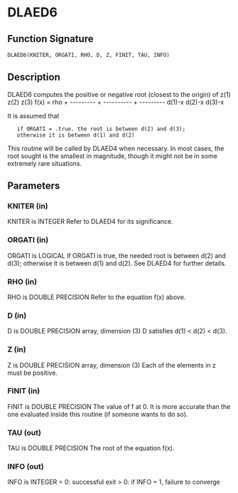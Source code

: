 # DLAED6

## Function Signature

```fortran
DLAED6(KNITER, ORGATI, RHO, D, Z, FINIT, TAU, INFO)
```

## Description


 DLAED6 computes the positive or negative root (closest to the origin)
 of
                  z(1)        z(2)        z(3)
 f(x) =   rho + --------- + ---------- + ---------
                 d(1)-x      d(2)-x      d(3)-x

 It is assumed that

       if ORGATI = .true. the root is between d(2) and d(3);
       otherwise it is between d(1) and d(2)

 This routine will be called by DLAED4 when necessary. In most cases,
 the root sought is the smallest in magnitude, though it might not be
 in some extremely rare situations.

## Parameters

### KNITER (in)

KNITER is INTEGER Refer to DLAED4 for its significance.

### ORGATI (in)

ORGATI is LOGICAL If ORGATI is true, the needed root is between d(2) and d(3); otherwise it is between d(1) and d(2). See DLAED4 for further details.

### RHO (in)

RHO is DOUBLE PRECISION Refer to the equation f(x) above.

### D (in)

D is DOUBLE PRECISION array, dimension (3) D satisfies d(1) < d(2) < d(3).

### Z (in)

Z is DOUBLE PRECISION array, dimension (3) Each of the elements in z must be positive.

### FINIT (in)

FINIT is DOUBLE PRECISION The value of f at 0. It is more accurate than the one evaluated inside this routine (if someone wants to do so).

### TAU (out)

TAU is DOUBLE PRECISION The root of the equation f(x).

### INFO (out)

INFO is INTEGER = 0: successful exit > 0: if INFO = 1, failure to converge

